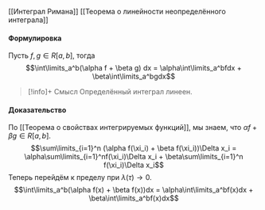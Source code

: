 
[[Интеграл Римана]]
[[Теорема о линейности неопределённого интеграла]]

#### Формулировка
Пусть $f, g \in R[a,b]$, тогда $$\int\limits_a^b(\alpha f + \beta g) dx = \alpha\int\limits_a^bfdx + \beta\int\limits_a^bgdx$$

>[!info]+ Смысл
>Определённый интеграл линеен.
#### Доказательство
По [[Теорема о свойствах интегрируемых функций]], мы знаем, что $\alpha f + \beta g \in R[a,b]$. 
$$\sum\limits_{i=1}^n (\alpha f(\xi_i) + \beta f(\xi_i))\Delta x_i = \alpha\sum\limits_{i=1}^nf(\xi_i)\Delta x_i + \beta\sum\limits_{i=1}^n f(\xi_i)\Delta x_i$$
Теперь перейдём к пределу при $\lambda(\tau) \rightarrow 0$. 
$$\int\limits_a^b(\alpha f(x) + \beta f(x))dx = \alpha\int\limits_a^bf(x)dx + \beta\int\limits_a^bf(x)dx$$
